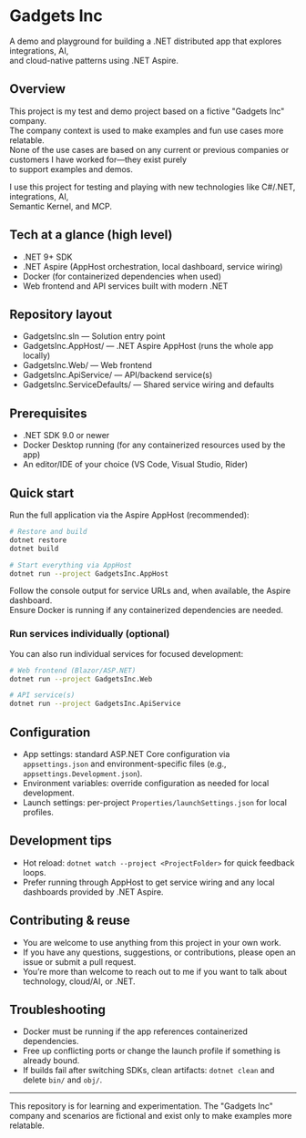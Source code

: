 # Gadgets Inc

A demo and playground for building a .NET distributed app that explores integrations, AI,  
and cloud-native patterns using .NET Aspire.

## Overview
This project is my test and demo project based on a fictive "Gadgets Inc" company.  
The company context is used to make examples and fun use cases more relatable.  
None of the use cases are based on any current or previous companies or customers I have worked for—they exist purely  
to support examples and demos.

I use this project for testing and playing with new technologies like C#/.NET, integrations, AI,  
Semantic Kernel, and MCP.

## Tech at a glance (high level)
- .NET 9+ SDK
- .NET Aspire (AppHost orchestration, local dashboard, service wiring)
- Docker (for containerized dependencies when used)
- Web frontend and API services built with modern .NET

## Repository layout
- GadgetsInc.sln — Solution entry point
- GadgetsInc.AppHost/ — .NET Aspire AppHost (runs the whole app locally)
- GadgetsInc.Web/ — Web frontend
- GadgetsInc.ApiService/ — API/backend service(s)
- GadgetsInc.ServiceDefaults/ — Shared service wiring and defaults

## Prerequisites
- .NET SDK 9.0 or newer
- Docker Desktop running (for any containerized resources used by the app)
- An editor/IDE of your choice (VS Code, Visual Studio, Rider)

## Quick start
Run the full application via the Aspire AppHost (recommended):

```bash
# Restore and build
dotnet restore
dotnet build

# Start everything via AppHost
dotnet run --project GadgetsInc.AppHost
```
Follow the console output for service URLs and, when available, the Aspire dashboard.  
Ensure Docker is running if any containerized dependencies are needed.

### Run services individually (optional)
You can also run individual services for focused development:

```bash
# Web frontend (Blazor/ASP.NET)
dotnet run --project GadgetsInc.Web

# API service(s)
dotnet run --project GadgetsInc.ApiService
```

## Configuration
- App settings: standard ASP.NET Core configuration via `appsettings.json` and environment-specific files (e.g., `appsettings.Development.json`).
- Environment variables: override configuration as needed for local development.
- Launch settings: per-project `Properties/launchSettings.json` for local profiles.

## Development tips
- Hot reload: `dotnet watch --project <ProjectFolder>` for quick feedback loops.
- Prefer running through AppHost to get service wiring and any local dashboards provided by .NET Aspire.

## Contributing & reuse
- You are welcome to use anything from this project in your own work.
- If you have any questions, suggestions, or contributions, please open an issue or submit a pull request.
- You’re more than welcome to reach out to me if you want to talk about technology, cloud/AI, or .NET.

## Troubleshooting
- Docker must be running if the app references containerized dependencies.
- Free up conflicting ports or change the launch profile if something is already bound.
- If builds fail after switching SDKs, clean artifacts: `dotnet clean` and delete `bin/` and `obj/`.

---

This repository is for learning and experimentation. The "Gadgets Inc" company and scenarios are fictional and exist only to make examples more relatable.
